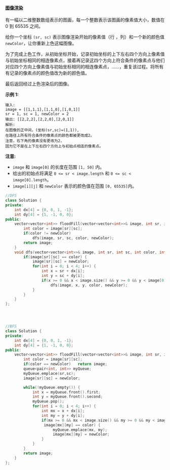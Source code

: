 #### [图像渲染](https://leetcode-cn.com/problems/flood-fill/)

有一幅以二维整数数组表示的图画，每一个整数表示该图画的像素值大小，数值在 0 到 65535 之间。

给你一个坐标 `(sr, sc)` 表示图像渲染开始的像素值（行 ，列）和一个新的颜色值 `newColor`，让你重新上色这幅图像。

为了完成上色工作，从初始坐标开始，记录初始坐标的上下左右四个方向上像素值与初始坐标相同的相连像素点，接着再记录这四个方向上符合条件的像素点与他们对应四个方向上像素值与初始坐标相同的相连像素点，……，重复该过程。将所有有记录的像素点的颜色值改为新的颜色值。

最后返回经过上色渲染后的图像。

**示例 1:**

```
输入: 
image = [[1,1,1],[1,1,0],[1,0,1]]
sr = 1, sc = 1, newColor = 2
输出: [[2,2,2],[2,2,0],[2,0,1]]
解析: 
在图像的正中间，(坐标(sr,sc)=(1,1)),
在路径上所有符合条件的像素点的颜色都被更改成2。
注意，右下角的像素没有更改为2，
因为它不是在上下左右四个方向上与初始点相连的像素点。
```

**注意:**

- `image` 和 `image[0]` 的长度在范围 `[1, 50]` 内。
- 给出的初始点将满足 `0 <= sr < image.length` 和 `0 <= sc < image[0].length`。
- `image[i][j]` 和 `newColor` 表示的颜色值在范围 `[0, 65535]`内。

```c++
//DFS
class Solution {
private:
    int dx[4] = {0, 0, 1, -1};
    int dy[4] = {1, -1, 0, 0};
public:
    vector<vector<int>> floodFill(vector<vector<int>>& image, int sr, int sc, int newColor) {
        int color = image[sr][sc];
        if(color != newColor)
            dfs(image, sr, sc, color, newColor);
        return image;
    }
    void dfs(vector<vector<int>>& image, int sr, int sc, int color, int newColor) {
        if(image[sr][sc] == color) {
            image[sr][sc] = newColor;
            for(int i = 0; i < 4; i++) {
                int x = sr + dx[i];
                int y = sc + dy[i];
                if(x >= 0 && x < image.size() && y >= 0 && y < image[0].size())
                    dfs(image, x, y, color, newColor);
            }
        }  
    }
};




//BFS
class Solution {
private:
    int dx[4] = {0, 0, 1, -1};
    int dy[4] = {1, -1, 0, 0};
public:
    vector<vector<int>> floodFill(vector<vector<int>>& image, int sr, int sc, int newColor) {
        int color = image[sr][sc];
        if(color == newColor)   return image;
        queue<pair<int, int>> myQueue;
        myQueue.emplace(sr,sc);
        image[sr][sc] = newColor;

        while(!myQueue.empty()) {
            int x = myQueue.front().first;
            int y = myQueue.front().second;
            myQueue.pop();
            for(int i = 0; i < 4; i++) {
                int mx = x + dx[i];
                int my = y + dy[i];
                if(mx >= 0 && mx < image.size() && my >= 0 && my < image[0].size() &&
                 image[mx][my] == color) {
                     myQueue.emplace(mx, my);
                     image[mx][my] = newColor;
                }
            }
        }
        return image;
    }
};
```


